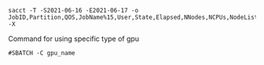 
```console
sacct -T -S2021-06-16 -E2021-06-17 -o JobID,Partition,QOS,JobName%15,User,State,Elapsed,NNodes,NCPUs,NodeList,ExitCode,End -X

```

Command for using specific type of gpu
```console
#SBATCH -C gpu_name
```
